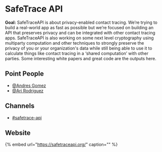 # SafeTrace API

**Goal:** SafeTraceAPI is about privacy-enabled contact tracing. We’re trying to build a real-world app as fast as possible but we’re focused on building an API that preserves privacy and can be integrated with other contact tracing apps. SafeTraceAPI is also working on some next level cryptography using multiparty computation and other techniques to strongly preserve the privacy of you or your organization's data while still being able to use it to calculate things like contact tracing in a ‘shared computation’ with other parties. Some interesting white papers and great code are the outputs here.

## **Point People**

* [@Andres Gomez](https://mutualaidworld.slack.com/team/U01001CB3CJ)
* [@Ari Rodriguez](https://mutualaidworld.slack.com/team/U010FJZCM46)

## **Channels**

* [\#safetrace-api](https://mutualaidworld.slack.com/archives/C010CTEAJJ1)

## **Website**

{% embed url="https://safetraceapi.org/" caption="" %}

